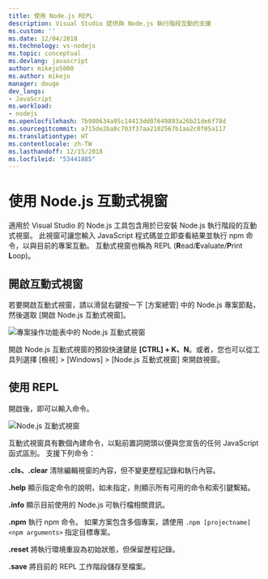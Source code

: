 ```yaml
---
title: 使用 Node.js REPL
description: Visual Studio 提供與 Node.js 執行階段互動的支援
ms.custom: ''
ms.date: 12/04/2018
ms.technology: vs-nodejs
ms.topic: conceptual
ms.devlang: javascript
author: mikejo5000
ms.author: mikejo
manager: douge
dev_langs:
- JavaScript
ms.workload:
- nodejs
ms.openlocfilehash: 7b980634a95c14413dd07649893a26b21de6f78d
ms.sourcegitcommit: a715de2ba8c703f37aa2102567b1aa2c0f05a117
ms.translationtype: HT
ms.contentlocale: zh-TW
ms.lasthandoff: 12/15/2018
ms.locfileid: "53441885"
---
```

# <a name="work-with-the-nodejs-interactive-window"></a>使用 Node.js 互動式視窗

適用於 Visual Studio 的 Node.js 工具包含用於已安裝 Node.js 執行階段的互動式視窗。 此視窗可讓您輸入 JavaScript 程式碼並立即查看結果並執行 npm 命令，以與目前的專案互動。 互動式視窗也稱為 REPL (**R**ead/**E**valuate/**P**rint **L**oop)。

## <a name="open-the-interactive-window"></a>開啟互動式視窗

若要開啟互動式視窗，請以滑鼠右鍵按一下 [方案總管] 中的 Node.js 專案節點，然後選取 [開啟 Node.js 互動式視窗]。

![專案操作功能表中的 Node.js 互動式視窗](../javascript/media/interactivewindow-open-from-project.png)

開啟 Node.js 互動式視窗的預設快速鍵是 **[CTRL] + K、N**。或者，您也可以從工具列選擇 [檢視] > [Windows] > [Node.js 互動式視窗] 來開啟視窗。

## <a name="use-the-repl"></a>使用 REPL

開啟後，即可以輸入命令。

![Node.js 互動式視窗](../javascript/media/interactivewindow.png)

互動式視窗具有數個內建命令，以點前置詞開頭以便與您宣告的任何 JavaScript 函式區別。 支援下列命令：

**.cls、.clear** 清除編輯視窗的內容，但不變更歷程記錄和執行內容。

**.help** 顯示指定命令的說明，如未指定，則顯示所有可用的命令和索引鍵繫結。

**.info** 顯示目前使用的 Node.js 可執行檔相關資訊。

**.npm** 執行 npm 命令。 如果方案包含多個專案，請使用 `.npm [projectname] <npm arguments>` 指定目標專案。

**.reset** 將執行環境重設為初始狀態，但保留歷程記錄。

**.save** 將目前的 REPL 工作階段儲存至檔案。